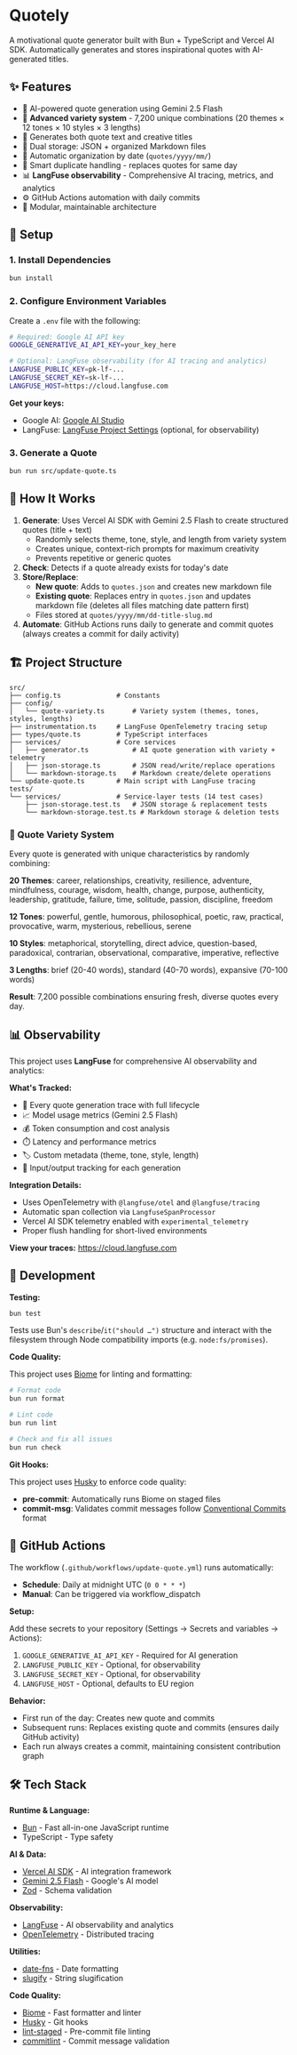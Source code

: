 # Quotely

A motivational quote generator built with Bun + TypeScript and Vercel AI SDK. Automatically generates and stores
inspirational quotes with AI-generated titles.

## ✨ Features

- 🤖 AI-powered quote generation using Gemini 2.5 Flash
- 🎨 **Advanced variety system** - 7,200 unique combinations (20 themes × 12 tones × 10 styles × 3 lengths)
- 📝 Generates both quote text and creative titles
- 💾 Dual storage: JSON + organized Markdown files
- 📅 Automatic organization by date (`quotes/yyyy/mm/`)
- 🔄 Smart duplicate handling - replaces quotes for same day
- 📊 **LangFuse observability** - Comprehensive AI tracing, metrics, and analytics
- ⚙️ GitHub Actions automation with daily commits
- 🎯 Modular, maintainable architecture

## 🚀 Setup

### 1. Install Dependencies

```bash
bun install
```

### 2. Configure Environment Variables

Create a `.env` file with the following:

```bash
# Required: Google AI API key
GOOGLE_GENERATIVE_AI_API_KEY=your_key_here

# Optional: LangFuse observability (for AI tracing and analytics)
LANGFUSE_PUBLIC_KEY=pk-lf-...
LANGFUSE_SECRET_KEY=sk-lf-...
LANGFUSE_HOST=https://cloud.langfuse.com
```

**Get your keys:**
- Google AI: [Google AI Studio](https://aistudio.google.com/apikey)
- LangFuse: [LangFuse Project Settings](https://cloud.langfuse.com) (optional, for observability)

### 3. Generate a Quote

```bash
bun run src/update-quote.ts
```

## 📁 How It Works

1. **Generate**: Uses Vercel AI SDK with Gemini 2.5 Flash to create structured quotes (title + text)
   - Randomly selects theme, tone, style, and length from variety system
   - Creates unique, context-rich prompts for maximum creativity
   - Prevents repetitive or generic quotes
2. **Check**: Detects if a quote already exists for today's date
3. **Store/Replace**:
    - **New quote**: Adds to `quotes.json` and creates new markdown file
    - **Existing quote**: Replaces entry in `quotes.json` and updates markdown file (deletes all files matching date pattern first)
    - Files stored at `quotes/yyyy/mm/dd-title-slug.md`
4. **Automate**: GitHub Actions runs daily to generate and commit quotes (always creates a commit for daily activity)

## 🏗️ Project Structure

```
src/
├── config.ts              # Constants
├── config/
│   └── quote-variety.ts       # Variety system (themes, tones, styles, lengths)
├── instrumentation.ts     # LangFuse OpenTelemetry tracing setup
├── types/quote.ts         # TypeScript interfaces
├── services/              # Core services
│   ├── generator.ts           # AI quote generation with variety + telemetry
│   ├── json-storage.ts        # JSON read/write/replace operations
│   └── markdown-storage.ts    # Markdown create/delete operations
└── update-quote.ts        # Main script with LangFuse tracing
tests/
└── services/              # Service-layer tests (14 test cases)
    ├── json-storage.test.ts   # JSON storage & replacement tests
    └── markdown-storage.test.ts # Markdown storage & deletion tests
```

### 🎨 Quote Variety System

Every quote is generated with unique characteristics by randomly combining:

**20 Themes**: career, relationships, creativity, resilience, adventure, mindfulness, courage, wisdom, health, change, purpose, authenticity, leadership, gratitude, failure, time, solitude, passion, discipline, freedom

**12 Tones**: powerful, gentle, humorous, philosophical, poetic, raw, practical, provocative, warm, mysterious, rebellious, serene

**10 Styles**: metaphorical, storytelling, direct advice, question-based, paradoxical, contrarian, observational, comparative, imperative, reflective

**3 Lengths**: brief (20-40 words), standard (40-70 words), expansive (70-100 words)

**Result**: 7,200 possible combinations ensuring fresh, diverse quotes every day.

## 📊 Observability

This project uses **LangFuse** for comprehensive AI observability and analytics:

**What's Tracked:**
- 🎯 Every quote generation trace with full lifecycle
- 📈 Model usage metrics (Gemini 2.5 Flash)
- 💰 Token consumption and cost analysis
- ⏱️ Latency and performance metrics
- 🏷️ Custom metadata (theme, tone, style, length)
- 📝 Input/output tracking for each generation

**Integration Details:**
- Uses OpenTelemetry with `@langfuse/otel` and `@langfuse/tracing`
- Automatic span collection via `LangfuseSpanProcessor`
- Vercel AI SDK telemetry enabled with `experimental_telemetry`
- Proper flush handling for short-lived environments

**View your traces:** https://cloud.langfuse.com

## 🧪 Development

**Testing:**

```bash
bun test
```

Tests use Bun's `describe`/`it("should …")` structure and interact with the filesystem through Node compatibility
imports (e.g. `node:fs/promises`).

**Code Quality:**

This project uses [Biome](https://biomejs.dev) for linting and formatting:

```bash
# Format code
bun run format

# Lint code
bun run lint

# Check and fix all issues
bun run check
```

**Git Hooks:**

This project uses [Husky](https://typicode.github.io/husky/) to enforce code quality:

- **pre-commit**: Automatically runs Biome on staged files
- **commit-msg**: Validates commit messages follow [Conventional Commits](https://conventionalcommits.org/) format

## 🤖 GitHub Actions

The workflow (`.github/workflows/update-quote.yml`) runs automatically:

- **Schedule**: Daily at midnight UTC (`0 0 * * *`)
- **Manual**: Can be triggered via workflow_dispatch

**Setup:**

Add these secrets to your repository (Settings → Secrets and variables → Actions):
1. `GOOGLE_GENERATIVE_AI_API_KEY` - Required for AI generation
2. `LANGFUSE_PUBLIC_KEY` - Optional, for observability
3. `LANGFUSE_SECRET_KEY` - Optional, for observability
4. `LANGFUSE_HOST` - Optional, defaults to EU region

**Behavior:**

- First run of the day: Creates new quote and commits
- Subsequent runs: Replaces existing quote and commits (ensures daily GitHub activity)
- Each run always creates a commit, maintaining consistent contribution graph

## 🛠️ Tech Stack

**Runtime & Language:**

- [Bun](https://bun.sh) - Fast all-in-one JavaScript runtime
- TypeScript - Type safety

**AI & Data:**

- [Vercel AI SDK](https://ai-sdk.dev) - AI integration framework
- [Gemini 2.5 Flash](https://ai.google.dev) - Google's AI model
- [Zod](https://zod.dev) - Schema validation

**Observability:**

- [LangFuse](https://langfuse.com) - AI observability and analytics
- [OpenTelemetry](https://opentelemetry.io) - Distributed tracing

**Utilities:**

- [date-fns](https://date-fns.org) - Date formatting
- [slugify](https://github.com/simov/slugify) - String slugification

**Code Quality:**

- [Biome](https://biomejs.dev) - Fast formatter and linter
- [Husky](https://typicode.github.io/husky/) - Git hooks
- [lint-staged](https://github.com/lint-staged/lint-staged) - Pre-commit file linting
- [commitlint](https://commitlint.js.org/) - Commit message validation
